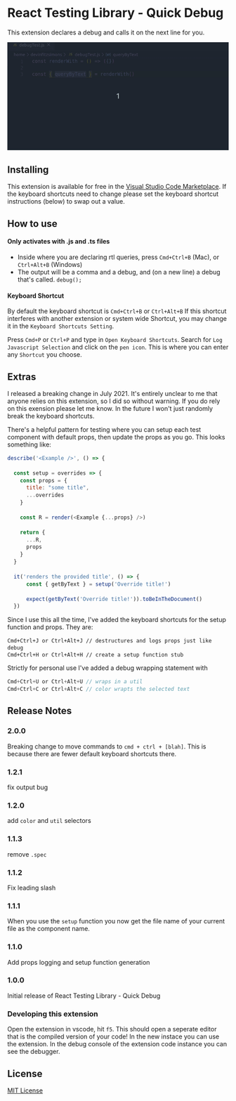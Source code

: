 # React Testing Library - Quick Debug

This extension declares a debug and calls it on the next line for you. 

![demo of how rtl-debug works](images/rtl-debug.gif)

## Installing

This extension is available for free in the [Visual Studio Code Marketplace](https://marketplace.visualstudio.com/items?itemName=fitzsimonsdevin.rtl-quick-debug). If the keyboard shortcuts need to change please set the keyboard shortcut instructions (below) to swap out a value. 

## How to use

#### Only activates with .js and .ts files

* Inside where you are declaring rtl queries, press `Cmd+Ctrl+B` (Mac), or `Ctrl+Alt+B` (Windows)
* The output will be a comma and a debug, and (on a new line) a debug that's called. `debug();`

#### Keyboard Shortcut
By default the keyboard shortcut is `Cmd+Ctrl+B` or `Ctrl+Alt+B`
If this shortcut interferes with another extension or system wide Shortcut, you may change it in the `Keyboard Shortcuts Setting`.

Press `Cmd+P` or `Ctrl+P` and type in `Open Keyboard Shortcuts`.
Search for `Log Javascript Selection` and click on the `pen icon`.
This is where you can enter any `Shortcut` you choose.

## Extras

I released a breaking change in July 2021. It's entirely unclear to me that anyone relies on this extension, so I did so without warning. If you do rely on this exension please let me know. In the future I won't just randomly break the keyboard shortcuts.

There's a helpful pattern for testing where you can setup each test component with default props, then update the props as you go. This looks something like:
```js
describe('<Example />', () => {

  const setup = overrides => {
    const props = {
      title: "some title",
      ...overrides
    }

    const R = render(<Example {...props} />)

    return {
      ...R,
      props
    }
  }

  it('renders the provided title', () => {
      const { getByText } = setup('Override title!')

      expect(getByText('Override title!')).toBeInTheDocument()
  })
```

Since I use this all the time, I've added the keyboard shortcuts for the setup function and props. They are:

```
Cmd+Ctrl+J or Ctrl+Alt+J // destructures and logs props just like debug
Cmd+Ctrl+H or Ctrl+Alt+H // create a setup function stub
```

Strictly for personal use I've added a debug wrapping statement with 
```js
Cmd+Ctrl+U or Ctrl+Alt+U // wraps in a util
Cmd+Ctrl+C or Ctrl+Alt+C // color wrapts the selected text
```


## Release Notes

### 2.0.0

Breaking change to move commands to `cmd + ctrl + [blah]`. This is because there are fewer default keyboard shortcuts there. 

### 1.2.1

fix output bug
### 1.2.0

add `color` and `util` selectors

### 1.1.3

remove `.spec`

### 1.1.2

Fix leading slash

### 1.1.1

When you use the `setup` function you now get the file name of your current file as the component name.

### 1.1.0

Add props logging and setup function generation

### 1.0.0

Initial release of React Testing Library - Quick Debug

### Developing this extension

Open the extension in vscode, hit `f5`. This should open a seperate editor that is the compiled version of your code!
In the new instace you can use the extension. In the debug console of the extension code instance you can see the debugger.

## License
[MIT License](LICENSE)